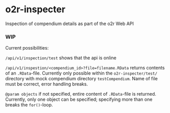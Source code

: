 # o2r-inspecter
Inspection of compendium details as part of the o2r Web API

### WIP

Current possibilities:

`/api/v1/inspection/test`
shows that the api is online

`/api/v1/inspestion/<compendium_id>?file=filename.RData`
returns contents of an `.RData`-file. Currently only possible within the `o2r-inspecter/test/` directory with mock compendium directory `testCompendium`.
Name of file must be correct, error handling breaks. 

`@param objects`
if not specified, entire content of `.RData`-file is returned. Currently, only one object can be specified; specifying more than one breaks the `for()`-loop.
